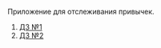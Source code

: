 Приложение для отслеживания привычек.
1. [ДЗ №1](https://github.com/asvcx/HabitsAssistant/pull/1)
2. [ДЗ №2](https://github.com/asvcx/HabitsAssistant/pull/2)
